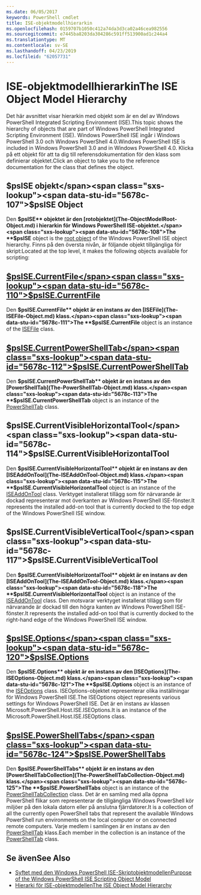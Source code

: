 ```yaml
---
ms.date: 06/05/2017
keywords: PowerShell cmdlet
title: ISE-objektmodellhierarkin
ms.openlocfilehash: 0159707b1050c412a74da3d3ca02a46cea982556
ms.sourcegitcommit: e7445ba8203da304286c591ff513900ad1c244a4
ms.translationtype: MT
ms.contentlocale: sv-SE
ms.lasthandoff: 04/23/2019
ms.locfileid: "62057731"
---
```

# <a name="the-ise-object-model-hierarchy"></a><span data-ttu-id="5678c-103">ISE-objektmodellhierarkin</span><span class="sxs-lookup"><span data-stu-id="5678c-103">The ISE Object Model Hierarchy</span></span>

<span data-ttu-id="5678c-104">Det här avsnittet visar hierarkin med objekt som är en del av Windows PowerShell Integrated Scripting Environment (ISE).</span><span class="sxs-lookup"><span data-stu-id="5678c-104">This topic shows the hierarchy of objects that are part of Windows PowerShell Integrated Scripting Environment (ISE).</span></span>
<span data-ttu-id="5678c-105">Windows PowerShell ISE ingår i Windows PowerShell 3.0 och Windows PowerShell 4.0.</span><span class="sxs-lookup"><span data-stu-id="5678c-105">Windows PowerShell ISE is included in Windows PowerShell 3.0 and in Windows PowerShell 4.0.</span></span>
<span data-ttu-id="5678c-106">Klicka på ett objekt för att ta dig till referensdokumentation för den klass som definierar objektet.</span><span class="sxs-lookup"><span data-stu-id="5678c-106">Click an object to take you to the reference documentation for the class that defines the object.</span></span>

## <a name="psise-object"></a><span data-ttu-id="5678c-107">$psISE objekt</span><span class="sxs-lookup"><span data-stu-id="5678c-107">$psISE Object</span></span>

<span data-ttu-id="5678c-108">Den **$psISE** objektet är den [rotobjektet](The-ObjectModelRoot-Object.md) i hierarkin för Windows PowerShell ISE-objektet.</span><span class="sxs-lookup"><span data-stu-id="5678c-108">The **$psISE** object is the [root object](The-ObjectModelRoot-Object.md) of the Windows PowerShell ISE object hierarchy.</span></span>
<span data-ttu-id="5678c-109">Finns på den översta nivån, är följande objekt tillgängliga för skript:</span><span class="sxs-lookup"><span data-stu-id="5678c-109">Located at the top level, it makes the following objects available for scripting:</span></span>

## <a name="psisecurrentfilethe-isefile-objectmd"></a>[<span data-ttu-id="5678c-110">$psISE.CurrentFile</span><span class="sxs-lookup"><span data-stu-id="5678c-110">$psISE.CurrentFile</span></span>](The-ISEFile-Object.md)

<span data-ttu-id="5678c-111">Den **$psISE.CurrentFile** objekt är en instans av den [ISEFile](The-ISEFile-Object.md) klass.</span><span class="sxs-lookup"><span data-stu-id="5678c-111">The **$psISE.CurrentFile** object is an instance of the [ISEFile](The-ISEFile-Object.md) class.</span></span>

## <a name="psisecurrentpowershelltabthe-powershelltab-objectmd"></a>[<span data-ttu-id="5678c-112">$psISE.CurrentPowerShellTab</span><span class="sxs-lookup"><span data-stu-id="5678c-112">$psISE.CurrentPowerShellTab</span></span>](The-PowerShellTab-Object.md)

<span data-ttu-id="5678c-113">Den **$psISE.CurrentPowerShellTab** objekt är en instans av den [PowerShellTab](The-PowerShellTab-Object.md) klass.</span><span class="sxs-lookup"><span data-stu-id="5678c-113">The **$psISE.CurrentPowerShellTab** object is an instance of the [PowerShellTab](The-PowerShellTab-Object.md) class.</span></span>

## <a name="psisecurrentvisiblehorizontaltool"></a><span data-ttu-id="5678c-114">$psISE.CurrentVisibleHorizontalTool</span><span class="sxs-lookup"><span data-stu-id="5678c-114">$psISE.CurrentVisibleHorizontalTool</span></span>

<span data-ttu-id="5678c-115">Den **$psISE.CurrentVisibleHorizontalTool** objekt är en instans av den [ISEAddOnTool](The-ISEAddOnTool-Object.md) klass.</span><span class="sxs-lookup"><span data-stu-id="5678c-115">The **$psISE.CurrentVisibleHorizontalTool** object is an instance of the [ISEAddOnTool](The-ISEAddOnTool-Object.md) class.</span></span>
<span data-ttu-id="5678c-116">Verktyget installerat tillägg som för närvarande är dockad representerar mot överkanten av Windows PowerShell ISE-fönster.</span><span class="sxs-lookup"><span data-stu-id="5678c-116">It represents the installed add-on tool that is currently docked to the top edge of the Windows PowerShell ISE window.</span></span>

## <a name="psisecurrentvisibleverticaltool"></a><span data-ttu-id="5678c-117">$psISE.CurrentVisibleVerticalTool</span><span class="sxs-lookup"><span data-stu-id="5678c-117">$psISE.CurrentVisibleVerticalTool</span></span>

<span data-ttu-id="5678c-118">Den **$psISE.CurrentVisibleHorizontalTool** objekt är en instans av den [ISEAddOnTool](The-ISEAddOnTool-Object.md) klass.</span><span class="sxs-lookup"><span data-stu-id="5678c-118">The **$psISE.CurrentVisibleHorizontalTool** object is an instance of the [ISEAddOnTool](The-ISEAddOnTool-Object.md) class.</span></span>
<span data-ttu-id="5678c-119">Den motsvarar verktyget installerat tillägg som för närvarande är dockad till den högra kanten av Windows PowerShell ISE-fönster.</span><span class="sxs-lookup"><span data-stu-id="5678c-119">It represents the installed add-on tool that is currently docked to the right-hand edge of the Windows PowerShell ISE window.</span></span>

## <a name="psiseoptionsthe-iseoptions-objectmd"></a>[<span data-ttu-id="5678c-120">$psISE.Options</span><span class="sxs-lookup"><span data-stu-id="5678c-120">$psISE.Options</span></span>](The-ISEOptions-Object.md)

<span data-ttu-id="5678c-121">Den **$psISE.Options** objekt är en instans av den [ISEOptions](The-ISEOptions-Object.md) klass.</span><span class="sxs-lookup"><span data-stu-id="5678c-121">The **$psISE.Options** object is an instance of the [ISEOptions](The-ISEOptions-Object.md) class.</span></span>
<span data-ttu-id="5678c-122">ISEOptions-objektet representerar olika inställningar för Windows PowerShell ISE.</span><span class="sxs-lookup"><span data-stu-id="5678c-122">The ISEOptions object represents various settings for Windows PowerShell ISE.</span></span>
<span data-ttu-id="5678c-123">Det är en instans av klassen Microsoft.PowerShell.Host.ISE.ISEOptions.</span><span class="sxs-lookup"><span data-stu-id="5678c-123">It is an instance of the Microsoft.PowerShell.Host.ISE.ISEOptions class.</span></span>

## <a name="psisepowershelltabsthe-powershelltabcollection-objectmd"></a>[<span data-ttu-id="5678c-124">$psISE.PowerShellTabs</span><span class="sxs-lookup"><span data-stu-id="5678c-124">$psISE.PowerShellTabs</span></span>](The-PowerShellTabCollection-Object.md)

<span data-ttu-id="5678c-125">Den **$psISE.PowerShellTabs** objekt är en instans av den [PowerShellTabCollection](The-PowerShellTabCollection-Object.md) klass.</span><span class="sxs-lookup"><span data-stu-id="5678c-125">The **$psISE.PowerShellTabs** object is an instance of the [PowerShellTabCollection](The-PowerShellTabCollection-Object.md) class.</span></span>
<span data-ttu-id="5678c-126">Det är en samling med alla öppna PowerShell flikar som representerar de tillgängliga Windows PowerShell kör miljöer på den lokala datorn eller på anslutna fjärrdatorer.</span><span class="sxs-lookup"><span data-stu-id="5678c-126">It is a collection of all the currently open PowerShell tabs that represent the available Windows PowerShell run environments on the local computer or on connected remote computers.</span></span>
<span data-ttu-id="5678c-127">Varje medlem i samlingen är en instans av den [PowerShellTab](The-PowerShellTab-Object.md) klass.</span><span class="sxs-lookup"><span data-stu-id="5678c-127">Each member in the collection is an instance of the [PowerShellTab](The-PowerShellTab-Object.md) class.</span></span>

## <a name="see-also"></a><span data-ttu-id="5678c-128">Se även</span><span class="sxs-lookup"><span data-stu-id="5678c-128">See Also</span></span>

- [<span data-ttu-id="5678c-129">Syftet med den Windows PowerShell ISE-Skriptobjektmodellen</span><span class="sxs-lookup"><span data-stu-id="5678c-129">Purpose of the Windows PowerShell ISE Scripting Object Model</span></span>](Purpose-of-the-Windows-PowerShell-ISE-Scripting-Object-Model.md)
- [<span data-ttu-id="5678c-130">Hierarki för ISE-objektmodellen</span><span class="sxs-lookup"><span data-stu-id="5678c-130">The ISE Object Model Hierarchy</span></span>](The-ISE-Object-Model-Hierarchy.md)